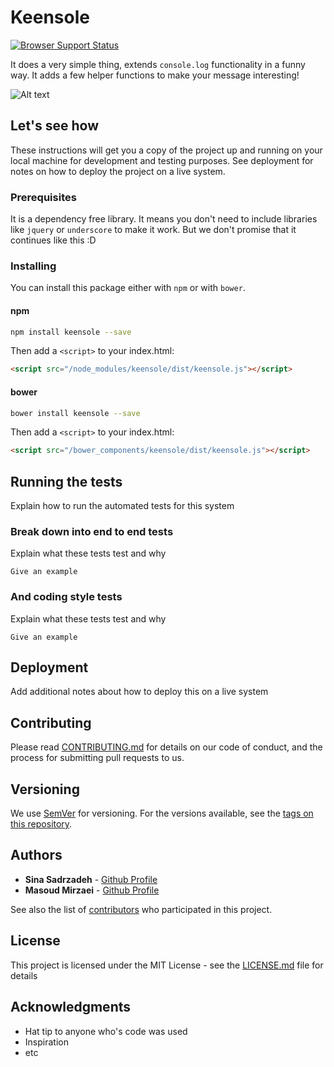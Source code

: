 # Keensole
[![Browser Support Status](https://badges.herokuapp.com/browsers?googlechrome=%5E27&firefox=%5E31&iexplore=%5E9)](https://badges.herokuapp.com/browsers?googlechrome=%5E27&firefox=%5E31&iexplore=%5E9)

It does a very simple thing, extends `console.log` functionality in a funny way. It adds a few helper functions to make your message interesting!

![Alt text](screenshot.png?raw=true "Title")

## Let's see how

These instructions will get you a copy of the project up and running on your local machine for development and testing purposes. See deployment for notes on how to deploy the project on a live system.

### Prerequisites

It is a dependency free library. It means you don't need to include libraries like `jquery` or `underscore` to make it work. But we don't promise that it continues like this :D

### Installing

You can install this package either with `npm` or with `bower`.

#### npm
```bash
npm install keensole --save
```
Then add a `<script>` to your index.html:
```html
<script src="/node_modules/keensole/dist/keensole.js"></script>
```

#### bower
```bash
bower install keensole --save
```
Then add a `<script>` to your index.html:
```html
<script src="/bower_components/keensole/dist/keensole.js"></script>
```

## Running the tests

Explain how to run the automated tests for this system

### Break down into end to end tests

Explain what these tests test and why

```
Give an example
```

### And coding style tests

Explain what these tests test and why

```
Give an example
```

## Deployment

Add additional notes about how to deploy this on a live system

## Contributing

Please read [CONTRIBUTING.md](contributing.md) for details on our code of conduct, and the process for submitting pull requests to us.

## Versioning

We use [SemVer](http://semver.org/) for versioning. For the versions available, see the [tags on this repository](https://github.com/your/project/tags). 

## Authors

* **Sina Sadrzadeh** - [Github Profile](https://github.com/sadrzadehsina)
* **Masoud Mirzaei** - [Github Profile](https://github.com/mamos98)


See also the list of [contributors](https://github.com/your/project/contributors) who participated in this project.

## License

This project is licensed under the MIT License - see the [LICENSE.md](LICENSE.md) file for details

## Acknowledgments

* Hat tip to anyone who's code was used
* Inspiration
* etc

